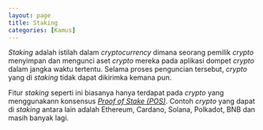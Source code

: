 ```yaml
---
layout: page
title: Staking
categories: [Kamus]
---
```


*Staking* adalah istilah dalam *cryptocurrency* dimana seorang pemilik *crypto* menyimpan dan mengunci aset *crypto* mereka pada aplikasi dompet *crypto* dalam jangka waktu tertentu. Selama proses penguncian tersebut, *crypto* yang di *staking* tidak dapat dikirimka kemana pun.

Fitur *staking* seperti ini biasanya hanya terdapat pada *crypto* yang menggunakann konsensus [*Proof of Stake (POS)*](https://rojocrypto.com/proof-of-stake). Contoh *crypto* yang dapat di *staking* antara lain adalah Ethereum, Cardano, Solana, Polkadot, BNB dan masih banyak lagi.